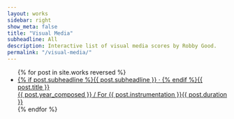 ```yaml
---
layout: works
sidebar: right
show_meta: false
title: "Visual Media"
subheadline: All
description: Interactive list of visual media scores by Robby Good.
permalink: "/visual-media/"
---
```


<ul class="side-nav">
    {% for post in site.works reversed %}
    <li><a href="{{ site.url }}{{ site.baseurl }}{{ post.url }}">{% if post.subheadline %}{{ post.subheadline }} &middot; {% endif %}<span class="works-list-titles">{{ post.title }}</span><br><span class="works-list-descriptions">{{ post.year_composed }} / For {{ post.instrumentation }}</span><span class="works-list-duration">{{ post.duration }}</span></a></li>
{% endfor %}
</ul>